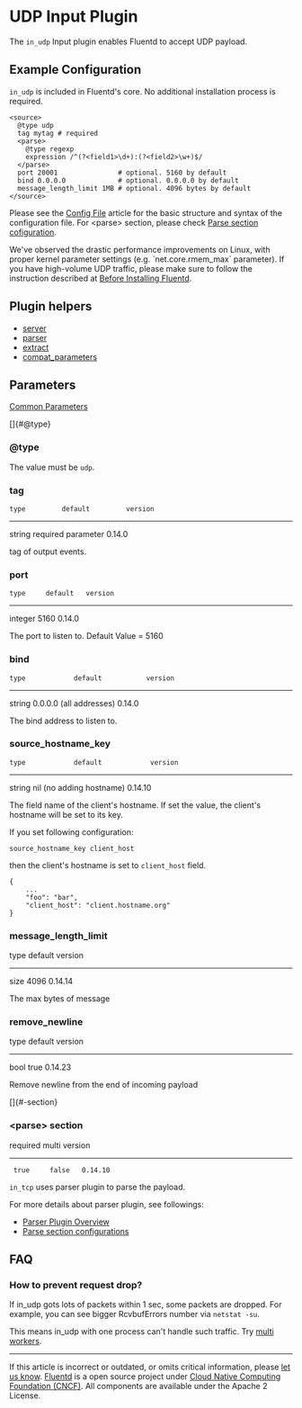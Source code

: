 # UDP Input Plugin

The `in_udp` Input plugin enables Fluentd to accept UDP payload.


## Example Configuration

`in_udp` is included in Fluentd's core. No additional installation
process is required.

``` {.CodeRay}
<source>
  @type udp
  tag mytag # required
  <parse>
    @type regexp
    expression /^(?<field1>\d+):(?<field2>\w+)$/
  </parse>
  port 20001               # optional. 5160 by default
  bind 0.0.0.0             # optional. 0.0.0.0 by default
  message_length_limit 1MB # optional. 4096 bytes by default
</source>
```

Please see the [Config File](/articles/config-file.md) article for the basic
structure and syntax of the configuration file. For \<parse\> section,
please check [Parse section cofiguration](/articles/parse-section.md).

We\'ve observed the drastic performance improvements on Linux, with
proper kernel parameter settings (e.g. \`net.core.rmem\_max\`
parameter). If you have high-volume UDP traffic, please make sure to
follow the instruction described at [Before Installing Fluentd](/articles/before-install.md).


## Plugin helpers

-   [server](/articles/api-plugin-helper-server.md)
-   [parser](/articles/api-plugin-helper-parser.md)
-   [extract](/articles/api-plugin-helper-extract.md)
-   [compat\_parameters](/articles/api-plugin-helper-compat_parameters.md)


## Parameters

[Common Parameters](/articles/plugin-common-parameters.md)

[]{#@type}

### \@type

The value must be `udp`.


### tag

    type         default         version
  -------- -------------------- ---------
   string   required parameter   0.14.0

tag of output events.


### port

    type     default   version
  --------- --------- ---------
   integer    5160     0.14.0

The port to listen to. Default Value = 5160


### bind

    type            default           version
  -------- ------------------------- ---------
   string   0.0.0.0 (all addresses)   0.14.0

The bind address to listen to.


### source\_hostname\_key

    type            default            version
  -------- -------------------------- ---------
   string   nil (no adding hostname)   0.14.10

The field name of the client's hostname. If set the value, the client's
hostname will be set to its key.

If you set following configuration:

``` {.CodeRay}
source_hostname_key client_host
```

then the client's hostname is set to `client_host` field.

``` {.CodeRay}
{
    ...
    "foo": "bar",
    "client_host": "client.hostname.org"
}
```


### message\_length\_limit

   type   default   version
  ------ --------- ---------
   size    4096     0.14.14

The max bytes of message


### remove\_newline

   type   default   version
  ------ --------- ---------
   bool    true     0.14.23

Remove newline from the end of incoming payload

[]{#<parse>-section}

### \<parse\> section

   required   multi   version
  ---------- ------- ---------
     true     false   0.14.10

`in_tcp` uses parser plugin to parse the payload.

For more details about parser plugin, see followings:

-   [Parser Plugin Overview](/articles/parser-plugin-overview.md)
-   [Parse section configurations](/articles/parse-section.md)


## FAQ


### How to prevent request drop?

If in\_udp gots lots of packets within 1 sec, some packets are dropped.
For example, you can see bigger RcvbufErrors number via `netstat -su`.

This means in\_udp with one process can't handle such traffic. Try
[multi workers](/articles/performance-tuning.md/#multi-workers).


------------------------------------------------------------------------

If this article is incorrect or outdated, or omits critical information,
please [let us know](https://github.com/fluent/fluentd-docs/issues?state=open).
[Fluentd](http://www.fluentd.org/) is a open source project under [Cloud
Native Computing Foundation (CNCF)](https://cncf.io/). All components
are available under the Apache 2 License.
